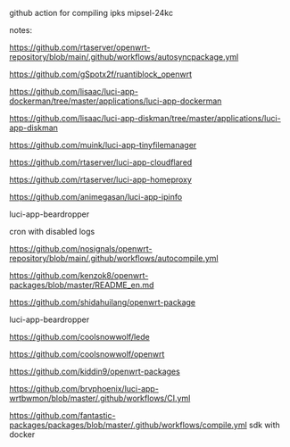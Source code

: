 github action for compiling ipks mipsel-24kc

notes:

https://github.com/rtaserver/openwrt-repository/blob/main/.github/workflows/autosyncpackage.yml

https://github.com/gSpotx2f/ruantiblock_openwrt

https://github.com/lisaac/luci-app-dockerman/tree/master/applications/luci-app-dockerman

https://github.com/lisaac/luci-app-diskman/tree/master/applications/luci-app-diskman

https://github.com/muink/luci-app-tinyfilemanager

https://github.com/rtaserver/luci-app-cloudflared

https://github.com/rtaserver/luci-app-homeproxy

https://github.com/animegasan/luci-app-ipinfo

luci-app-beardropper

cron with disabled logs

https://github.com/nosignals/openwrt-repository/blob/main/.github/workflows/autocompile.yml

https://github.com/kenzok8/openwrt-packages/blob/master/README_en.md

https://github.com/shidahuilang/openwrt-package

luci-app-beardropper

https://github.com/coolsnowwolf/lede

https://github.com/coolsnowwolf/openwrt

https://github.com/kiddin9/openwrt-packages

https://github.com/brvphoenix/luci-app-wrtbwmon/blob/master/.github/workflows/CI.yml

https://github.com/fantastic-packages/packages/blob/master/.github/workflows/compile.yml  sdk with docker
